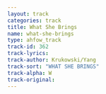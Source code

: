 ```yaml
---
layout: track
categories: track
title: What She Brings
name: what-she-brings
type: ahfow_track
track-id: 362
track-lyrics: 
track-author: Krukowski/Yang
track-sort: "WHAT SHE BRINGS"
track-alpha: W
track-original: 
---
```

